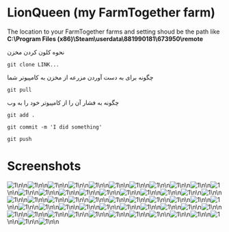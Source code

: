 # LionQueen (my FarmTogether farm)

The location to your FarmTogether farms and setting shoud be the path like **C:\Program Files (x86)\Steam\userdata\881990181\673950\remote**


نحوه کلون کردن مخزن

```
git clone LINK...
```

چگونه برای به دست آوردن مزرعه از مخزن به کامپیوتر شما

```
git pull
```

چگونه به فشار آن را از کامپیوتر خود را به وب

```
git add .

git commit -m 'I did something'

git push
```

# Screenshots





![1](https://github.com/PasaOpasen/my_FarmTogether_farm/blob/master/screenshots/20200709132440_1.jpg)\n\n![1](https://github.com/PasaOpasen/my_FarmTogether_farm/blob/master/screenshots/20200709150507_1.jpg)\n\n![1](https://github.com/PasaOpasen/my_FarmTogether_farm/blob/master/screenshots/20200709204219_1.jpg)\n\n![1](https://github.com/PasaOpasen/my_FarmTogether_farm/blob/master/screenshots/20200709204340_1.jpg)\n\n![1](https://github.com/PasaOpasen/my_FarmTogether_farm/blob/master/screenshots/20200709212201_1.jpg)\n\n![1](https://github.com/PasaOpasen/my_FarmTogether_farm/blob/master/screenshots/20200710202935_1.jpg)\n\n![1](https://github.com/PasaOpasen/my_FarmTogether_farm/blob/master/screenshots/20200710203009_1.jpg)\n\n![1](https://github.com/PasaOpasen/my_FarmTogether_farm/blob/master/screenshots/20200711012032_1.jpg)\n\n![1](https://github.com/PasaOpasen/my_FarmTogether_farm/blob/master/screenshots/20200711015213_1.jpg)\n\n![1](https://github.com/PasaOpasen/my_FarmTogether_farm/blob/master/screenshots/20200711021531_1.jpg)\n\n![1](https://github.com/PasaOpasen/my_FarmTogether_farm/blob/master/screenshots/20200713011231_1.jpg)\n\n![1](https://github.com/PasaOpasen/my_FarmTogether_farm/blob/master/screenshots/20200713014650_1.jpg)\n\n![1](https://github.com/PasaOpasen/my_FarmTogether_farm/blob/master/screenshots/20200713014718_1.jpg)\n\n![1](https://github.com/PasaOpasen/my_FarmTogether_farm/blob/master/screenshots/20200714005738_1.jpg)\n\n![1](https://github.com/PasaOpasen/my_FarmTogether_farm/blob/master/screenshots/20200714005746_1.jpg)\n\n![1](https://github.com/PasaOpasen/my_FarmTogether_farm/blob/master/screenshots/20200714005825_1.jpg)\n\n![1](https://github.com/PasaOpasen/my_FarmTogether_farm/blob/master/screenshots/20200715005632_1.jpg)\n\n![1](https://github.com/PasaOpasen/my_FarmTogether_farm/blob/master/screenshots/20200715012149_1.jpg)\n\n![1](https://github.com/PasaOpasen/my_FarmTogether_farm/blob/master/screenshots/20200715145956_1.jpg)\n\n![1](https://github.com/PasaOpasen/my_FarmTogether_farm/blob/master/screenshots/20200715212454_1.jpg)\n\n![1](https://github.com/PasaOpasen/my_FarmTogether_farm/blob/master/screenshots/20200717234535_1.jpg)\n\n![1](https://github.com/PasaOpasen/my_FarmTogether_farm/blob/master/screenshots/20200718002517_1.jpg)\n\n![1](https://github.com/PasaOpasen/my_FarmTogether_farm/blob/master/screenshots/20200718214732_1.jpg)\n\n![1](https://github.com/PasaOpasen/my_FarmTogether_farm/blob/master/screenshots/20200720234347_1.jpg)\n\n![1](https://github.com/PasaOpasen/my_FarmTogether_farm/blob/master/screenshots/20200721004530_1.jpg)\n\n![1](https://github.com/PasaOpasen/my_FarmTogether_farm/blob/master/screenshots/20200721004848_1.jpg)\n\n![1](https://github.com/PasaOpasen/my_FarmTogether_farm/blob/master/screenshots/20200721004915_1.jpg)\n\n![1](https://github.com/PasaOpasen/my_FarmTogether_farm/blob/master/screenshots/20200721005955_1.jpg)\n\n![1](https://github.com/PasaOpasen/my_FarmTogether_farm/blob/master/screenshots/20200722012151_1.jpg)\n\n![1](https://github.com/PasaOpasen/my_FarmTogether_farm/blob/master/screenshots/20200723005459_1.jpg)\n\n![1](https://github.com/PasaOpasen/my_FarmTogether_farm/blob/master/screenshots/20200724022706_1.jpg)\n\n![1](https://github.com/PasaOpasen/my_FarmTogether_farm/blob/master/screenshots/20200724022746_1.jpg)\n\n![1](https://github.com/PasaOpasen/my_FarmTogether_farm/blob/master/screenshots/20200724023203_1.jpg)\n\n![1](https://github.com/PasaOpasen/my_FarmTogether_farm/blob/master/screenshots/20200725020920_1.jpg)\n\n![1](https://github.com/PasaOpasen/my_FarmTogether_farm/blob/master/screenshots/20200725020943_1.jpg)\n\n![1](https://github.com/PasaOpasen/my_FarmTogether_farm/blob/master/screenshots/20200728163258_1.jpg)\n\n![1](https://github.com/PasaOpasen/my_FarmTogether_farm/blob/master/screenshots/20200728163317_1.jpg)\n\n![1](https://github.com/PasaOpasen/my_FarmTogether_farm/blob/master/screenshots/20200728164043_1.jpg)\n\n![1](https://github.com/PasaOpasen/my_FarmTogether_farm/blob/master/screenshots/20200728164050_1.jpg)\n\n![1](https://github.com/PasaOpasen/my_FarmTogether_farm/blob/master/screenshots/20200728224040_1.jpg)\n\n![1](https://github.com/PasaOpasen/my_FarmTogether_farm/blob/master/screenshots/20200729141045_1.jpg)\n\n![1](https://github.com/PasaOpasen/my_FarmTogether_farm/blob/master/screenshots/20200729141530_1.jpg)\n\n![1](https://github.com/PasaOpasen/my_FarmTogether_farm/blob/master/screenshots/20200729141533_1.jpg)\n\n![1](https://github.com/PasaOpasen/my_FarmTogether_farm/blob/master/screenshots/20200729141544_1.jpg)\n\n![1](https://github.com/PasaOpasen/my_FarmTogether_farm/blob/master/screenshots/20200729165936_1.jpg)\n\n![1](https://github.com/PasaOpasen/my_FarmTogether_farm/blob/master/screenshots/20200729170007_1.jpg)\n\n![1](https://github.com/PasaOpasen/my_FarmTogether_farm/blob/master/screenshots/20200729170009_1.jpg)\n\n![1](https://github.com/PasaOpasen/my_FarmTogether_farm/blob/master/screenshots/20200729170010_1.jpg)\n\n![1](https://github.com/PasaOpasen/my_FarmTogether_farm/blob/master/screenshots/20200729170041_1.jpg)\n\n![1](https://github.com/PasaOpasen/my_FarmTogether_farm/blob/master/screenshots/20200729170334_1.jpg)\n\n![1](https://github.com/PasaOpasen/my_FarmTogether_farm/blob/master/screenshots/20200729170543_1.jpg)\n\n![1](https://github.com/PasaOpasen/my_FarmTogether_farm/blob/master/screenshots/20200729170553_1.jpg)\n\n![1](https://github.com/PasaOpasen/my_FarmTogether_farm/blob/master/screenshots/20200804014611_1.jpg)\n\n![1](https://github.com/PasaOpasen/my_FarmTogether_farm/blob/master/screenshots/20200804014731_1.jpg)\n\n![1](https://github.com/PasaOpasen/my_FarmTogether_farm/blob/master/screenshots/20200804014800_1.jpg)\n\n
